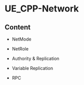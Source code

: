 # UE_CPP-Network

## Content
- NetMode

- NetRole

- Authority & Replication

- Variable Replication

- RPC
